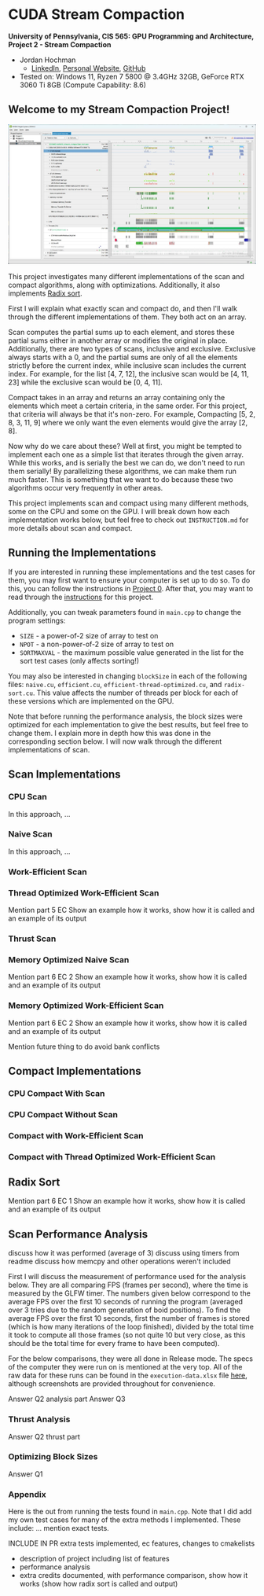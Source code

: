 CUDA Stream Compaction
======================

**University of Pennsylvania, CIS 565: GPU Programming and Architecture, Project 2 - Stream Compaction**

- Jordan Hochman
  - [LinkedIn](https://www.linkedin.com/in/jhochman24), [Personal Website](https://jordanh.xyz), [GitHub](https://github.com/JHawk0224)
- Tested on: Windows 11, Ryzen 7 5800 @ 3.4GHz 32GB, GeForce RTX 3060 Ti 8GB (Compute Capability: 8.6)

## Welcome to my Stream Compaction Project!

![nsight systems report timeline](img/entire-report.jpg)

This project investigates many different implementations of the scan and compact algorithms, along with optimizations. Additionally, it also implements [Radix sort](https://en.wikipedia.org/wiki/Radix_sort).

First I will explain what exactly scan and compact do, and then I'll walk through the different implementations of them. They both act on an array.

Scan computes the partial sums up to each element, and stores these partial sums either in another array or modifies the original in place. Additionally, there are two types of scans, inclusive and exclusive. Exclusive always starts with a 0, and the partial sums are only of all the elements strictly before the current index, while inclusive scan includes the current index. For example, for the list [4, 7, 12], the inclusive scan would be [4, 11, 23] while the exclusive scan would be [0, 4, 11].

Compact takes in an array and returns an array containing only the elements which meet a certain criteria, in the same order. For this project, that criteria will always be that it's non-zero. For example, Compacting [5, 2, 8, 3, 11, 9] where we only want the even elements would give the array [2, 8].

Now why do we care about these? Well at first, you might be tempted to implement each one as a simple list that iterates through the given array. While this works, and is serially the best we can do, we don't need to run them serially! By parallelizing these algorithms, we can make them run much faster. This is something that we want to do because these two algorithms occur very frequently in other areas.

This project implements scan and compact using many different methods, some on the CPU and some on the GPU. I will break down how each implementation works below, but feel free to check out `INSTRUCTION.md` for more details about scan and compact.

## Running the Implementations

If you are interested in running these implementations and the test cases for them, you may first want to ensure your computer is set up to do so. To do this, you can follow the instructions in [Project 0](https://github.com/JHawk0224/CIS5650-Project0-Getting-Started/blob/main/INSTRUCTION.md). After that, you may want to read through the [instructions](INSTRUCTION.md) for this project.

Additionally, you can tweak parameters found in `main.cpp` to change the program settings:

- `SIZE` - a power-of-2 size of array to test on
- `NPOT` - a non-power-of-2 size of array to test on
- `SORTMAXVAL` - the maximum possible value generated in the list for the sort test cases (only affects sorting!)

You may also be interested in changing `blockSize` in each of the following files: `naive.cu`, `efficient.cu`, `efficient-thread-optimized.cu`, and `radix-sort.cu`. This value affects the number of threads per block for each of these versions which are implemented on the GPU.

Note that before running the performance analysis, the block sizes were optimized for each implementation to give the best results, but feel free to change them. I explain more in depth how this was done in the corresponding section below. I will now walk through the different implementations of scan.

## Scan Implementations

### CPU Scan

In this approach, ...

### Naive Scan

In this approach, ...

### Work-Efficient Scan

### Thread Optimized Work-Efficient Scan

Mention part 5 EC
Show an example how it works, show how it is called and an example of its output

### Thrust Scan

### Memory Optimized Naive Scan

Mention part 6 EC 2
Show an example how it works, show how it is called and an example of its output

### Memory Optimized Work-Efficient Scan

Mention part 6 EC 2
Show an example how it works, show how it is called and an example of its output

Mention future thing to do avoid bank conflicts

## Compact Implementations

### CPU Compact With Scan

### CPU Compact Without Scan

### Compact with Work-Efficient Scan

### Compact with Thread Optimized Work-Efficient Scan

## Radix Sort

Mention part 6 EC 1
Show an example how it works, show how it is called and an example of its output

## Scan Performance Analysis

discuss how it was performed (average of 3)
discuss using timers from readme
discuss how memcpy and other operations weren't included

First I will discuss the measurement of performance used for the analysis below. They are all comparing FPS (frames per second), where the time is measured by the GLFW timer. The numbers given below correspond to the average FPS over the first 10 seconds of running the program (averaged over 3 tries due to the random generation of boid positions). To find the average FPS over the first 10 seconds, first the number of frames is stored (which is how many iterations of the loop finished), divided by the total time it took to compute all those frames (so not quite 10 but very close, as this should be the total time for every frame to have been computed).

For the below comparisons, they were all done in Release mode. The specs of the computer they were run on is mentioned at the very top. All of the raw data for these runs can be found in the `execution-data.xlsx` file [here](execution-data.xlsx), although screenshots are provided throughout for convenience.

Answer Q2 analysis part
Answer Q3

### Thrust Analysis

Answer Q2 thrust part

### Optimizing Block Sizes

Answer Q1

### Appendix

Here is the out from running the tests found in `main.cpp`. Note that I did add my own test cases for many of the extra methods I implemented. These include: ... mention exact tests.

INCLUDE IN PR extra tests implemented, ec features, changes to cmakelists

- description of project including list of features
- performance analysis
- extra credits documented, with performance comparison, show how it works (show how radix sort is called and output)
